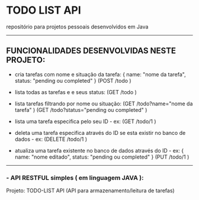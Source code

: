 
# TODO LIST API

repositório para projetos pessoais desenvolvidos em Java

---
## FUNCIONALIDADES  DESENVOLVIDAS NESTE PROJETO:


  - cria tarefas com nome e situação da tarefa:
    { name: "nome da tarefa", status: "pending ou completed" } (POST /todo )
		
  - lista todas as tarefas e e seus status: (GET /todo )
	
  - lista tarefas filtrando por nome ou situação: 
    (GET /todo?name="nome da tarefa" ) (GET /todo?status="pending ou completed" )
		
  - lista uma tarefa especifica pelo seu ID - ex: (GET /todo/1 )
	
  - deleta uma tarefa especifica através do ID se esta existir no banco de dados  - ex: (DELETE /todo/1 )
	
  - atualiza uma tarefa existente no banco de dados através do ID - ex:
    { name: "nome editado", status: "pending ou completed" } (PUT /todo/1 )
 
---
### - API RESTFUL simples ( em linguagem JAVA ): 
Projeto: TODO-LIST API (API para armazenamento/leitura de tarefas) 
